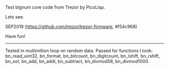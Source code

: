 Test bignum core code from Trezor by PicoLisp.

Lets see.

SEP2019 (https://github.com/trezor/trezor-firmware, #f54c968)

Have fun!

***

Tested in multimillion loop on random data.
Passed for functions I took: bn_read_uint32, bn_format, 
bn_bitcount, bn_digitcount, bn_lshift, bn_rshift, bn_xor, bn_add, bn_addi,
bn_subtract, bn_divmod58, bn_divmod1000.
